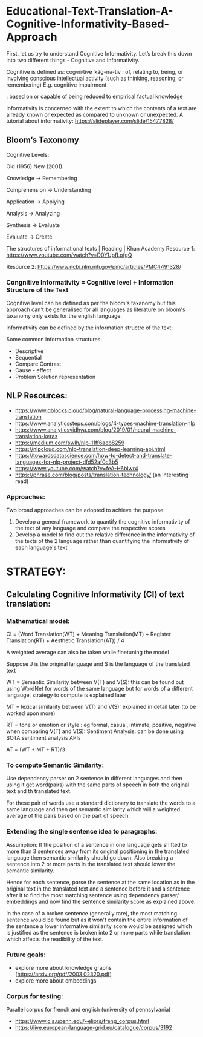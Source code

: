 # Educational-Text-Translation-A-Cognitive-Informativity-Based-Approach

First, let us try to understand Cognitive Informativity. Let’s break this down into two different things - Cognitive and Informativity. 

Cognitive is defined as:
cog·​ni·​tive ˈkäg-nə-tiv 
: of, relating to, being, or involving conscious intellectual activity (such as thinking, reasoning, or remembering)
E.g. cognitive impairment

: based on or capable of being reduced to empirical factual knowledge

Informativity is concerned with the extent to which the contents of a text are already known or expected as compared to unknown or unexpected.
A tutorial about informativity:
https://slideplayer.com/slide/15477828/

## Bloom’s Taxonomy

Cognitive Levels:

Old (1956)        New (2001)

Knowledge → Remembering


Comprehension → Understanding


Application → Applying


Analysis → Analyzing


Synthesis → Evaluate


Evaluate → Create 

The structures of informational texts | Reading | Khan Academy
Resource 1: https://www.youtube.com/watch?v=D0YUpfLofgQ

Resource 2: https://www.ncbi.nlm.nih.gov/pmc/articles/PMC4491328/

### Congnitive Informativity = Cognitive level + Information Structure of the Text
Cognitive level can be defined as per the bloom's taxanomy but this approach can't be generalised for all languages as literature on bloom's taxanomy only exists for the english language. 

Informativity can be defined by the information structre of the text:

Some common information structures:
- Descriptive
- Sequential
- Compare Contrast
- Cause - effect
- Problem Solution representation

## NLP Resources:
- https://www.qblocks.cloud/blog/natural-language-processing-machine-translation
- https://www.analyticssteps.com/blogs/4-types-machine-translation-nlp
- https://www.analyticsvidhya.com/blog/2019/01/neural-machine-translation-keras
- https://medium.com/swlh/nlp-11ff6aeb8259
- https://nlpcloud.com/nlp-translation-deep-learning-api.html
-  https://towardsdatascience.com/how-to-detect-and-translate-languages-for-nlp-project-dfd52af0c3b5
-  https://www.youtube.com/watch?v=feA-H6blwr4
-  https://phrase.com/blog/posts/translation-technology/ (an interesting read)

### Approaches:
Two broad approaches can be adopted to achieve the purpose:
1. Develop a general framework to quantify the cognitive informativity of the text of any language and compare the respective scores
2. Develop a model to find out the relative difference in the informativity of the texts of the 2 language rather than quantifying the informativity of each language's text

# STRATEGY:
## Calculating Cognitive Informativity (CI) of text translation:
### Mathematical model:

CI = (Word Translation(WT) + Meaning Translation(MT) + Register Translation(RT) + Aesthetic Translation(AT)) / 4

A weighted average can also be taken while finetuning the model

Suppose J is the original language and S is the language of the translated text

WT = Semantic Similarity between V(T) and V(S): this can be found out using WordNet for words of the same language but for words of a different langauge, strategy to compute is explained later

MT = lexical similarity between V(T) and V(S): explained in detail later (to be worked upon more)

RT = tone or emotion or style : eg formal, casual, intimate, positive, negative when comparing V(T) and V(S): Sentiment Analysis: can be done using SOTA sentiment analysis APIs

AT = (WT + MT + RT)/3

### To compute Semantic Similarity:
Use dependency parser on 2 sentence in different languages and then using it get word(pairs) with the same parts of speech in both the original text and th translated text.

For these pair of words use a standard dictionary to translate the words to a same language and then get semantic similarity which will a weighted average of the pairs based on the part of speech.

### Extending the single sentence idea to paragraphs:
Assumption: If the position of a sentence in one language gets shifted to more than 3 sentences away from its original positioning in the translated language then semantic similarity should go down. Also breaking a sentence into 2 or more parts in the translated text should lower the semantic similarity.

Hence for each sentence, parse the sentence at the same location as in the original text in the translated text and a sentence before it and a sentence after it to find the most matching sentence using dependency parser/ embeddings and now find the sentence similarity score as explained above.

In the case of a broken sentence (generally rare), the most matching sentence would be found but as it won't contain the entire information of the sentence a lower informative similarity score would be assigned which is justified as the sentence is broken into 2 or more parts while translation which affects the readibility of the text.

### Future goals:
- explore more about knowledge graphs (https://arxiv.org/pdf/2003.02320.pdf)
- explore more about embeddings

### Corpus for testing:
Parallel corpus for french and english (university of pennsylvania)
- https://www.cis.upenn.edu/~eliors/freng_corpus.html
- https://live.european-language-grid.eu/catalogue/corpus/3192
